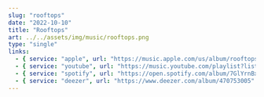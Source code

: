 ```yaml
---
slug: "rooftops"
date: "2022-10-10"
title: "Rooftops"
art: ../../assets/img/music/rooftops.png
type: "single"
links:
  - { service: "apple", url: "https://music.apple.com/us/album/rooftops-single/1700303755?uo=4" }
  - { service: "youtube", url: "https://music.youtube.com/playlist?list=OLAK5uy_nSbEi_LdgUdpWkx23BQJQfl83RuXs9Pq8&si=HFlxPK-YBJLNYVRG" }
  - { service: "spotify", url: "https://open.spotify.com/album/7GlYrnBxGRu2Q9LkLBFHlR" }
  - { service: "deezer", url: "https://www.deezer.com/album/470753005" }
---
```

